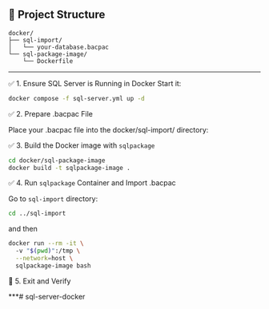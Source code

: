 ## 📁 Project Structure

```pgsql
docker/
├── sql-import/
│   └── your-database.bacpac
└── sql-package-image/
    └── Dockerfile
```
***
✅ 1. Ensure SQL Server is Running in Docker
Start it:
```bash
docker compose -f sql-server.yml up -d
```
✅ 2. Prepare .bacpac File

Place your .bacpac file into the docker/sql-import/ directory:

✅ 3. Build the Docker image with `sqlpackage`
```bash
cd docker/sql-package-image
docker build -t sqlpackage-image .
```
✅ 4. Run `sqlpackage` Container and Import .bacpac

Go to `sql-import` directory:
```bash
cd ../sql-import 
```
and then 
```bash
docker run --rm -it \                                                                                                                                                           INT ✘  6m 22s  
  -v "$(pwd)":/tmp \
  --network=host \
  sqlpackage-image bash
```
🧼 5. Exit and Verify

***# sql-server-docker
